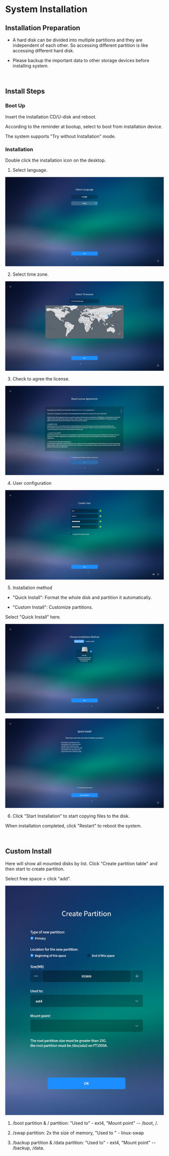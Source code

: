# System Installation
## Installation Preparation
* A hard disk can be divided into multiple partitions and they are independent of each other. So accessing different partition is like accessing different hard disk.

* Please backup the important data to other storage devices before installing system.

<br>

## Install Steps
### Boot Up
Insert the installation CD/U-disk and reboot.

According to the reminder at bootup, select to boot from installation device.

The system supports "Try without Installation" mode.

### Installation
Double click the installation icon on the desktop.

1) Select language.

![Fig 1 Language select-big](image/1.png)

2) Select time zone.

![Fig 2 Time zone select-big](image/2.png)

3) Check to agree the license.

![Fig 3 License agreement-big](image/3.png)

4) User configuration

![Fig 4 Create account-big](image/4.png)

5) Installation method

- "Quick Install": Format the whole disk and partition it automatically.

- "Custom Install": Customize partitions. 

Select "Quick Install" here.

![Fig 5 Install options-big](image/5.png)

![Fig 6 Format prompt-big](image/6.png)

6) Click "Start Installation" to start copying files to the disk.

When installation completed, click "Restart" to reboot the system.

<br>

## Custom Install
Here will show all mounted disks by list. Click "Create partition table" and then start to create partition.

Select free space > click "add".

![Fig 7 Creat partition-big](image/7.png)

1) /boot partition & / partition: "Used to" - ext4, "Mount point" -- /boot, /.

2) /swap partition: 2x the size of memory, "Used to " - linux-swap

3) /backup partition & /data partition: "Used to" - ext4, "Mount point" -- /backup, /data.

